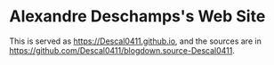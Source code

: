 # Alexandre Deschamps's Web Site

This is served as https://Descal0411.github.io, and the sources are in https://github.com/Descal0411/blogdown.source-Descal0411.
